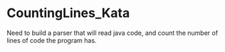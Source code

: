 # CountingLines_Kata

Need to build a parser that will read java code, and count the number of lines of code the program has.
